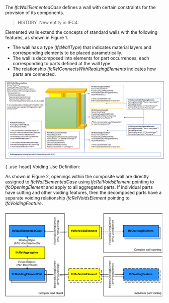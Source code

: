 ﻿The _IfcWallElementedCase_ defines a wall with certain constraints for the provision of its components.

> HISTORY&nbsp; New entity in IFC4.

Elemented walls extend the concepts of standard walls with the following features, as shown in Figure 1.

* The wall has a type (_IfcWallType_) that indicates material layers and corresponding elements to be placed parametrically.
* The wall is decomposed into elements for part occurrences, each corresponding to parts defined at the wall type.
* The relationship _IfcRelConnectsWithRealizingElements_ indicates how parts are connected.

!["voiding"](../../../../../../figures/ifcwallelementedcase-partitioning.png "Figure 1 &mdash; Wall elemented case")

{ .use-head}
Voiding Use Definition:

As shown in Figure 2, openings within the composite wall are directly assigned to _IfcWallElementedCase_ using _IfcRelVoidsElement_ pointing to _IfcOpeningElement_ and apply to all aggregated parts. If individual parts have cutting and other voiding features, then the decomposed parts have a separate voiding relationship _IfcRelVoidsElement_ pointing to _IfcVoidingFeature_.

!["voiding"](../../../../../../figures/ifcwallelementedcase_fig01.png "Figure 2 &mdash; Wall elemented voiding")
